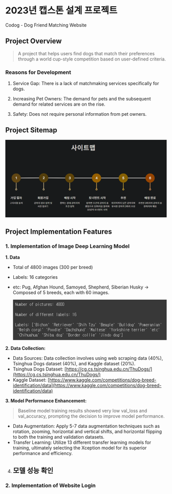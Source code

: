 # 2023년 캡스톤 설계 프로젝트
Codog - Dog Friend Matching Website 

## Project Overview

> A project that helps users find dogs that match their preferences through a world cup-style competition based on user-defined criteria.

### Reasons for Development
1. Service Gap: There is a lack of matchmaking services specifically for dogs.

2. Increasing Pet Owners: The demand for pets and the subsequent demand for related services are on the rise.

3. Safety: Does not require personal information from pet owners.

## Project Sitemap
![project sitemap](/image/sitemap.png)

## Project Implementation Features

### 1. Implementation of Image Deep Learning Model

**1. Data**
- Total of 4800 images (300 per breed)
- Labels: 16 categories
- etc: Pug, Afghan Hound, Samoyed, Shepherd, Siberian Husky → Composed of 5 breeds, each with 60 images.

    ![project sitemap](/image/label.png)

**2. Data Collection:**

- Data Sources: Data collection involves using web scraping data (40%), Tsinghua Dogs dataset (40%), and Kaggle dataset (20%).
- Tsinghua Dogs Dataset: [https://cg.cs.tsinghua.edu.cn/ThuDogs/](https://cg.cs.tsinghua.edu.cn/ThuDogs/)
- Kaggle Dataset: [https://www.kaggle.com/competitions/dog-breed-identification/data](https://www.kaggle.com/competitions/dog-breed-identification/data)

**3. Model Performance Enhancement:**

   >Baseline model training results showed very low val_loss and val_accuracy, prompting the decision to improve model performance.

- Data Augmentation: Apply 5-7 data augmentation techniques such as rotation, zooming, horizontal and vertical shifts, and horizontal flipping to both the training and validation datasets.
- Transfer Learning: Utilize 13 different transfer learning models for training, ultimately selecting the Xception model for its superior performance and efficiency.

4. 모델 성능 확인
    - 
### 2. Implementation of Website Login
